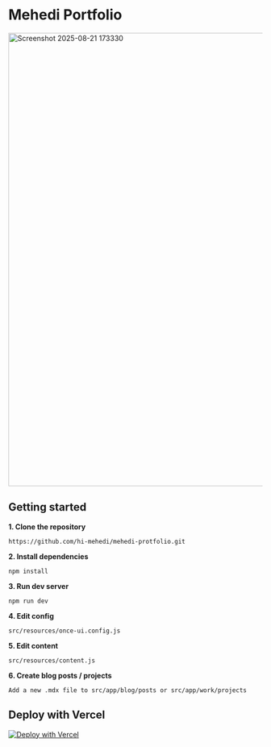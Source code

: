 # Mehedi Portfolio

<img width="1912" height="899" alt="Screenshot 2025-08-21 173330" src="https://github.com/user-attachments/assets/70e35a5e-f91e-4bff-8541-876ca4bd4e2b" />

## Getting started

**1. Clone the repository**
```
https://github.com/hi-mehedi/mehedi-protfolio.git
```

**2. Install dependencies**
```
npm install
```

**3. Run dev server**
```
npm run dev
```

**4. Edit config**
```
src/resources/once-ui.config.js
```

**5. Edit content**
```
src/resources/content.js
```

**6. Create blog posts / projects**
```
Add a new .mdx file to src/app/blog/posts or src/app/work/projects
```


## Deploy with Vercel


[![Deploy with Vercel](https://vercel.com/button)](https://vercel.com/new/clone?repository-url=https%3A%2F%2Fgithub.com%2Fonce-ui-system%2Fmagic-portfolio&project-name=portfolio&repository-name=portfolio&redirect-url=https%3A%2F%2Fgithub.com%2Fonce-ui-system%2Fmagic-portfolio&demo-title=Magic%20Portfolio&demo-description=Showcase%20your%20designers%20or%20developer%20portfolio&demo-url=https%3A%2F%2Fdemo.magic-portfolio.com&demo-image=%2F%2Fraw.githubusercontent.com%2Fonce-ui-system%2Fmagic-portfolio%2Fmain%2Fpublic%2Fimages%2Fog%2Fhome.jpg)



